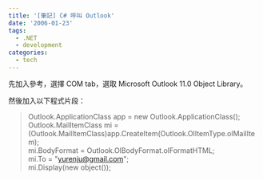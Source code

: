 ```yaml
---
title: '[筆記] C# 呼叫 Outlook'
date: '2006-01-23'
tags:
  - .NET
  - development
categories:
  - tech
---
```

先加入參考，選擇 COM tab，選取 Microsoft Outlook 11.0 Object Library。  
  
然後加入以下程式片段：  
  
  

> Outlook.ApplicationClass app = new Outlook.ApplicationClass();  
> Outlook.MailItemClass mi = (Outlook.MailItemClass)app.CreateItem(Outlook.OlItemType.olMailItem);  
> mi.BodyFormat = Outlook.OlBodyFormat.olFormatHTML;  
> mi.To = "yurenju@gmail.com";  
> mi.Display(new object());
